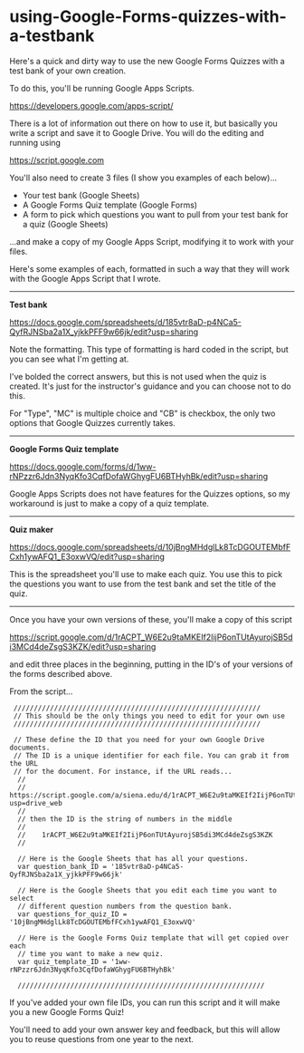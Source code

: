 # using-Google-Forms-quizzes-with-a-testbank

Here's a quick and dirty way to use the new Google Forms Quizzes with a test bank of your own creation. 

To do this, you'll be running Google Apps Scripts. 

https://developers.google.com/apps-script/

There is a lot of information out there on how to use it, but basically you write a script and save it to Google Drive. You will do the editing and running using 

https://script.google.com

You'll also need to create 3 files (I show you examples of each below)...

* Your test bank (Google Sheets)
* A Google Forms Quiz template (Google Forms)
* A form to pick which questions you want to pull from your test bank for a quiz (Google Sheets)

...and make a copy of my Google Apps Script, modifying it to work with your files. 

Here's some examples of each, formatted in such a way that they will work with the Google Apps Script that I wrote. 

-----
**Test bank**

https://docs.google.com/spreadsheets/d/185vtr8aD-p4NCa5-QyfRJNSba2a1X_yjkkPFF9w66jk/edit?usp=sharing

Note the formatting. This type of formatting is hard coded in the script, but you can see what I'm getting at. 

I've bolded the correct answers, but this is not used when the quiz is created. It's just for the instructor's guidance and you can choose not to do this. 

For "Type", "MC" is multiple choice and "CB" is checkbox, the only two options that Google Quizzes currently takes. 

-----
**Google Forms Quiz template**

https://docs.google.com/forms/d/1ww-rNPzzr6Jdn3NyqKfo3CqfDofaWGhygFU6BTHyhBk/edit?usp=sharing

Google Apps Scripts does not have features for the Quizzes options, so my workaround is just to make a copy of a quiz template. 

-----
**Quiz maker**

https://docs.google.com/spreadsheets/d/10jBngMHdglLk8TcDGOUTEMbfFCxh1ywAFQ1_E3oxwVQ/edit?usp=sharing

This is the spreadsheet you'll use to make each quiz. You use this to pick the questions you want to use from the test bank and set the title of the quiz. 

-----

Once you have your own versions of these, you'll make a copy of this script

https://script.google.com/d/1rACPT_W6E2u9taMKEIf2IijP6onTUtAyurojSB5di3MCd4deZsgS3KZK/edit?usp=sharing

and edit three places in the beginning, putting in the ID's of your versions of the forms described above. 

From the script...

     /////////////////////////////////////////////////////////////
     // This should be the only things you need to edit for your own use
     /////////////////////////////////////////////////////////////
          
     // These define the ID that you need for your own Google Drive documents. 
     // The ID is a unique identifier for each file. You can grab it from the URL
     // for the document. For instance, if the URL reads...
      //
      //    https://script.google.com/a/siena.edu/d/1rACPT_W6E2u9taMKEIf2IijP6onTUtAyurojSB5di3MCd4deZsgS3KZK/edit?usp=drive_web
      // 
      // then the ID is the string of numbers in the middle
      //
      //    1rACPT_W6E2u9taMKEIf2IijP6onTUtAyurojSB5di3MCd4deZsgS3KZK
      // 
      
      // Here is the Google Sheets that has all your questions.
      var question_bank_ID = '185vtr8aD-p4NCa5-QyfRJNSba2a1X_yjkkPFF9w66jk'
      
      // Here is the Google Sheets that you edit each time you want to select
      // different question numbers from the question bank. 
      var questions_for_quiz_ID = '10jBngMHdglLk8TcDGOUTEMbfFCxh1ywAFQ1_E3oxwVQ'
      
      // Here is the Google Forms Quiz template that will get copied over each
      // time you want to make a new quiz. 
      var quiz_template_ID = '1ww-rNPzzr6Jdn3NyqKfo3CqfDofaWGhygFU6BTHyhBk'
      
      /////////////////////////////////////////////////////////////

If you've added your own file IDs, you can run this script and it will make you a new Google Forms Quiz!

You'll need to add your own answer key and feedback, but this will allow you to reuse questions from one year to the next. 
